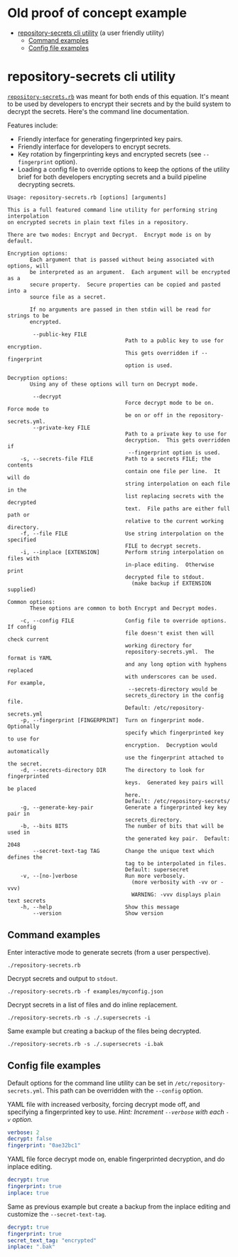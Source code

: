 # Old proof of concept example

* [repository-secrets cli utility](#repository-secrets-cli-utility) (a user
  friendly utility)
  * [Command examples](#command-examples)
  * [Config file examples](#config-file-examples)

# repository-secrets cli utility

[`repository-secrets.rb`](repository-secrets.rb) was meant for both ends of this
equation.  It's meant to be used by developers to encrypt their secrets and by
the build system to decrypt the secrets.  Here's the command line documentation.

Features include:

* Friendly interface for generating fingerprinted key pairs.
* Friendly interface for developers to encrypt secrets.
* Key rotation by fingerprinting keys and encrypted secrets (see `--fingerprint`
  option).
* Loading a config file to override options to keep the options of the utility
  brief for both developers encrypting secrets and a build pipeline decrypting
  secrets.


```
Usage: repository-secrets.rb [options] [arguments]

This is a full featured command line utility for performing string interpolation
on encrypted secrets in plain text files in a repository.

There are two modes: Encrypt and Decrypt.  Encrypt mode is on by default.

Encryption options:
       Each argument that is passed without being associated with options, will
       be interpreted as an argument.  Each argument will be encrypted as a
       secure property.  Secure properties can be copied and pasted into a
       source file as a secret.

       If no arguments are passed in then stdin will be read for strings to be
       encrypted.

        --public-key FILE
                                     Path to a public key to use for encryption.
                                     This gets overridden if --fingerprint
                                     option is used.

Decryption options:
       Using any of these options will turn on Decrypt mode.

        --decrypt
                                     Force decrypt mode to be on.  Force mode to
                                     be on or off in the repository-secrets.yml.
        --private-key FILE
                                     Path to a private key to use for
                                     decryption.  This gets overridden if
                                      --fingerprint option is used.
    -s, --secrets-file FILE          Path to a secrets FILE; the contents
                                     contain one file per line.  It will do
                                     string interpolation on each file in the
                                     list replacing secrets with the decrypted
                                     text.  File paths are either full path or
                                     relative to the current working directory.
    -f, --file FILE                  Use string interpolation on the specified
                                     FILE to decrypt secrets.
    -i, --inplace [EXTENSION]        Perform string interpolation on files with
                                     in-place editing.  Otherwise print
                                     decrypted file to stdout.
                                       (make backup if EXTENSION supplied)

Common options:
       These options are common to both Encrypt and Decrypt modes.

    -c, --config FILE                Config file to override options.  If config
                                     file doesn't exist then will check current
                                     working directory for
                                     repository-secrets.yml.  The format is YAML
                                     and any long option with hyphens replaced
                                     with underscores can be used.  For example,
                                      --secrets-directory would be
                                     secrets_directory in the config file.
                                     Default: /etc/repository-secrets.yml
    -p, --fingerprint [FINGERPRINT]  Turn on fingerprint mode.  Optionally
                                     specify which fingerprinted key to use for
                                     encryption.  Decryption would automatically
                                     use the fingerprint attached to the secret.
    -d, --secrets-directory DIR      The directory to look for fingerprinted
                                     keys.  Generated key pairs will be placed
                                     here.
                                     Default: /etc/repository-secrets/
    -g, --generate-key-pair          Generate a fingerprinted key key pair in
                                     secrets_directory.
    -b, --bits BITS                  The number of bits that will be used in
                                     the generated key pair.  Default: 2048
        --secret-text-tag TAG        Change the unique text which defines the
                                     tag to be interpolated in files.
                                     Default: supersecret
    -v, --[no-]verbose               Run more verbosely.
                                       (more verbosity with -vv or -vvv)
                                       WARNING: -vvv displays plain text secrets
    -h, --help                       Show this message
        --version                    Show version
```

## Command examples

Enter interactive mode to generate secrets (from a user perspective).

    ./repository-secrets.rb

Decrypt secrets and output to `stdout`.

    ./repository-secrets.rb -f examples/myconfig.json

Decrypt secrets in a list of files and do inline replacement.

    ./repository-secrets.rb -s ./.supersecrets -i

Same example but creating a backup of the files being decrypted.

    ./repository-secrets.rb -s ./.supersecrets -i.bak

## Config file examples

Default options for the command line utility can be set in
`/etc/repository-secrets.yml`.  This path can be overridden with the `--config`
option.

YAML file with increased verbosity, forcing decrypt mode off, and specifying a
fingerprinted key to use.  *Hint: Increment `--verbose` with each `-v` option.*

```yaml
verbose: 2
decrypt: false
fingerprint: "0ae32bc1"
```

YAML file force decrypt mode on, enable fingerprinted decryption, and do inplace
editing.

```yaml
decrypt: true
fingerprint: true
inplace: true
```

Same as previous example but create a backup from the inplace editing and
customize the `--secret-text-tag`.

```yaml
decrypt: true
fingerprint: true
secret_text_tag: "encrypted"
inplace: ".bak"
```

